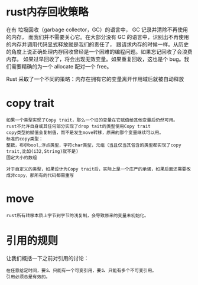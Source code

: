 # rust内存回收策略

在有 垃圾回收（garbage collector，GC）的语言中， GC 记录并清除不再使用的内存，
而我们并不需要关心它。在大部分没有 GC 的语言中，识别出不再使用的内存并调用代码显式释放就是我们的责任了，
跟请求内存的时候一样。从历史的角度上说正确处理内存回收曾经是一个困难的编程问题。如果忘记回收了会浪费内存。
如果过早回收了，将会出现无效变量。如果重复回收，这也是个 bug。我们需要精确的为一个 allocate 
配对一个 free。

Rust 采取了一个不同的策略：内存在拥有它的变量离开作用域后就被自动释放

# copy trait
    如果一个类型实现了Copy trait，那么一个旧的变量在它赋值给其他变量后仍然可用。
    rust不允许自身或其任何部分实现了drop tait的类型使用Copy trait
    copy类型的赋值会复制值，而不是发生move转移，原来的那个变量继续可以用。
    标准的copy类型：
    整数，布尔bool,浮点类型，字符char类型，元组（当且仅当其包含的类型都实现了copy trait,比如(i32,String)就不是)
    固定大小的数组

    对于自定义的类型，如果设计为Copy trait后，实际上是一个庄严的承诺，如果后面还需要改成非copy，那所有的代码都需重写


# move
    rust所有转移本质上字节到字节的浅复制，会导致原来的变量未初始化。

# 引用的规则

让我们概括一下之前对引用的讨论：

    在任意给定时间，要么 只能有一个可变引用，要么 只能有多个不可变引用。
    引用必须总是有效的。
